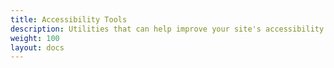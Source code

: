 ```yaml
---
title: Accessibility Tools
description: Utilities that can help improve your site's accessibility
weight: 100 
layout: docs
---
```

